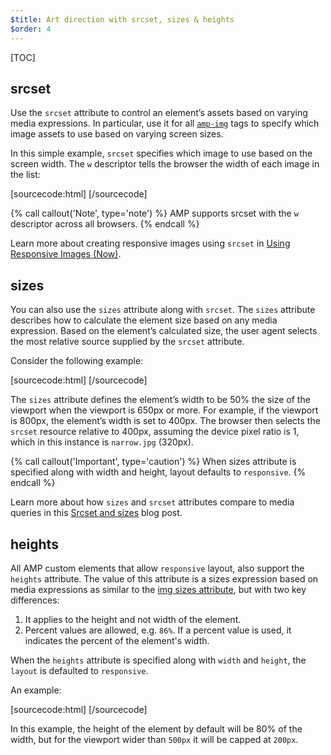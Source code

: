```yaml
---
$title: Art direction with srcset, sizes & heights
$order: 4
---
```

[TOC]

## srcset

Use the `srcset` attribute to control an element’s assets
based on varying media expressions.
In particular, use it for all [`amp-img`](/docs/reference/amp-img.html) tags
to specify which image assets to use based on varying screen sizes.

In this simple example,
`srcset` specifies which image to use based on the screen width.
The `w` descriptor tells the browser the width
of each image in the list:

[sourcecode:html]
<amp-img
    src="wide.jpg" width="640" height="480"
    srcset="wide.jpg 640w,
           narrow.jpg 320w">
</amp-img>
[/sourcecode]

{% call callout('Note', type='note') %}
AMP supports srcset with the `w` descriptor across all browsers.
{% endcall %}

Learn more about creating responsive images using `srcset`
in [Using Responsive Images (Now)](http://alistapart.com/article/using-responsive-images-now).

## sizes

You can also use the `sizes` attribute along with `srcset`.
The `sizes` attribute describes how to calculate the element size
based on any media expression.
Based on the element’s calculated size,
the user agent selects the most relative source supplied by the `srcset` attribute.

Consider the following example:

[sourcecode:html]
<amp-img
    src="wide.jpg" width="640" height="480"
    srcset="wide.jpg 640w,
           narrow.jpg 320w"
    sizes="(min-width: 650px) 50vw, 100vw">
</amp-img>
[/sourcecode]

The `sizes` attribute defines the element’s width to be 50% the size of the viewport
when the viewport is 650px or more.
For example, if the viewport is 800px,
the element’s width is set to 400px.
The browser then selects the `srcset` resource relative to 400px,
assuming the device pixel ratio is 1,
which in this instance is `narrow.jpg` (320px).

{% call callout('Important', type='caution') %}
When sizes attribute is specified along with width and height,
layout defaults to `responsive`.
{% endcall %}

Learn more about how `sizes` and `srcset` attributes compare
to media queries in this
[Srcset and sizes](https://ericportis.com/posts/2014/srcset-sizes/) blog post.

## heights

All AMP custom elements that allow `responsive` layout, also support the `heights` attribute.
The value of this attribute is a sizes expression based on media expressions
as similar to the [img sizes attribute](https://developer.mozilla.org/en-US/docs/Web/HTML/Element/img),
but with two key differences:

 1. It applies to the height and not width of the element.
 2. Percent values are allowed, e.g. `86%`. If a percent value is used, it indicates the percent
 of the element's width.

When the `heights` attribute is specified along with `width` and `height`, the `layout` is defaulted to `responsive`.

An example:

[sourcecode:html]
<amp-img src="https://acme.org/image1.png"
    width="320" height="256"
    heights="(min-width:500px) 200px, 80%">
</amp-img>
[/sourcecode]

In this example, the height of the element by default will be 80% of the width, but for the viewport
wider than `500px` it will be capped at `200px`.
